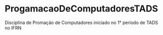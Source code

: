 # ProgamacaoDeComputadoresTADS
Disciplina de Promação de Computadores iniciado no 1° período de TADS no IFRN
